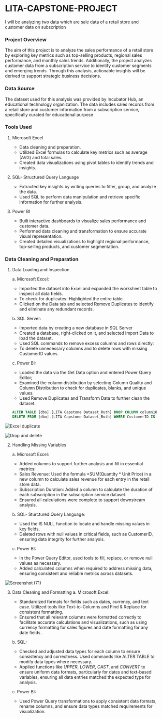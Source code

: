 # LITA-CAPSTONE-PROJECT
I will be analyzing two data which are sale data of a retail store and customer data on subscription

### Project Overview
The aim of this project is to analyze the sales performance of a retail store by exploring key metrics such as top-selling products, regional sales performance, and monthly sales trends. Additionally, the project analyzes customer data from a subscription service to identify customer segments and emerging trends. Through this analysis, actionable insights will be derived to support strategic business decisions.

### Data Source
The dataset used for this analysis was provided by Incubator Hub, an educational technology organization. The data includes sales records from a retail store and customer information from a subscription service, specifically curated for educational purpose

### Tools Used
1. Microsoft Excel
   - Data cleaning and preparation.
   - Utilized Excel formulas to calculate key metrics such as average (AVG) and total sales.
   - Created data visualizations using pivot tables to identify trends and insights.

2. SQL- Structured Query Language
   - Extracted key insights by writing queries to filter, group, and analyze the data.
   - Used SQL to perform data manipulation and retrieve specific information for further analysis.

3. Power BI
   - Built interactive dashboards to visualize sales performance and customer data.
   - Performed data cleaning and transformation to ensure accurate visual representation.
   - Created detailed visualizations to highlight regional performance, top-selling products, and customer segmentation.

### Data Cleaning and Preparation
1. Data Loading and Inspection
   
   a. Microsoft Excel:
      - Imported the dataset into Excel and expanded the worksheet table to inspect all data fields.
      - To check for duplicates: Highlighted the entire table.
      - Clicked on the Data tab and selected Remove Duplicates to identify and eliminate any redundant records.
        
   b. SQL Server:
      - Imported data by creating a new database in SQL Server
      - Created a database, right-clicked on it, and selected Import Data to load the dataset.
      - Used SQL commands to remove excess columns and rows directly:
      - To delete unnecessary columns and to delete rows with missing CustomerID values.
   
   c. Power BI:
     - Loaded the data via the Get Data option and entered Power Query Editor;
     - Examined the column distribution by selecting Column Quality and Column Distribution to check for duplicates, blanks, and unique values.
     - Used Remove Duplicates and Transform Data to further clean the dataset.
   
      ```SQL
      ALTER TABLE [dbo].[LITA Capstone Dataset_Ruth] DROP COLUMN column10;
      DELETE FROM [dbo].[LITA Capstone Dataset_Ruth] WHERE CustomerID IS NULL;

   
![Excel duplicate](https://github.com/user-attachments/assets/54c4f976-30f5-477e-a4de-e7eb0ff430a4)


![Drop and delete](https://github.com/user-attachments/assets/35e32130-8367-477d-b9df-924e9897206c)

2. Handling Missing Variables

   a. Microsoft Excel:
      - Added columns to support further analysis and fill in essential metrics:
      - Sales Revenue: Used the formula =SUM(Quantity * Unit Price) in a new column to calculate sales revenue for each entry in the retail store data.
      - Subscription Duration: Added a column to calculate the duration of each subscription in the subscription service dataset.
      - Ensured all calculations were complete to support downstream analysis.
   
   b. SQL- Sturctured Query Language:
      - Used the IS NULL function to locate and handle missing values in key fields.
      - Deleted rows with null values in critical fields, such as CustomerID, ensuring data integrity for further analysis.
   
   c. Power BI:
      - In the Power Query Editor, used tools to fill, replace, or remove null values as necessary.
      - Added calculated columns when required to address missing data, ensuring consistent and reliable metrics across datasets.
        
![Screenshot (71)](https://github.com/user-attachments/assets/95142c69-ccd6-4e8b-b49c-abedaf167a28)


3. Data Cleaning and Formatting
   a. Microsoft Excel:
    - Standardized formats for fields such as dates, currency, and text case. Utilized tools like Text-to-Columns and Find & Replace for consistent formatting.
    - Ensured that all relevant columns were formatted correctly to facilitate accurate calculations and visualizations, such as using currency formatting for sales figures and date 
      formatting for any date fields.
      
   b. SQL:
      - Checked and adjusted data types for each column to ensure consistency and correctness. Used commands like ALTER TABLE to modify data types where necessary.
      - Applied functions like *UPPER*, *LOWER*, *CAST*, and *CONVERT* to ensure uniform data formats, particularly for dates and text-based variables, ensuring all data entries matched 
        the expected type for analysis.
        
   c. Power BI:
      - Used Power Query transformations to apply consistent data formats, rename columns, and ensure data types matched requirements for visualization.






   
